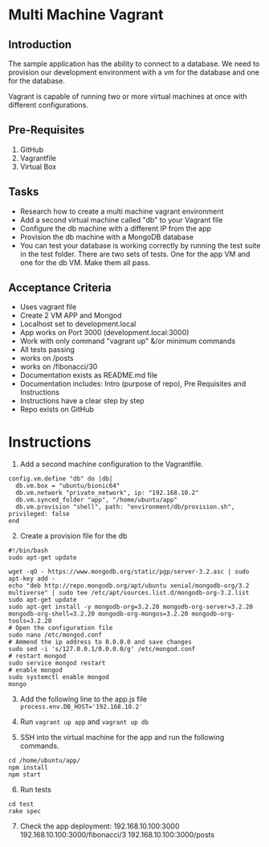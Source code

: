 # Multi Machine Vagrant

## Introduction

The sample application has the ability to connect to a database. We need to provision our development environment with a vm for the database and one for the database.

Vagrant is capable of running two or more virtual machines at once with different configurations.

## Pre-Requisites
1. GitHub
2. Vagrantfile
3. Virtual Box

## Tasks
* Research how to create a multi machine vagrant environment
* Add a second virtual machine called "db" to your Vagrant file
* Configure the db machine with a different IP from the app
* Provision the db machine with a MongoDB database
* You can test your database is working correctly by running the test suite in the test folder. There are two sets of tests. One for the app VM and one for the db VM. Make them all pass.


## Acceptance Criteria

* Uses vagrant file
* Create 2 VM APP and Mongod
* Localhost set to development.local
* App works on Port 3000 (development.local:3000)
* Work with only command "vagrant up" &/or minimum commands
* All tests passing
* works on /posts
* works on /fibonacci/30
* Documentation exists as README.md file
* Documentation includes: Intro (purpose of repo), Pre Requisites  and Instructions
* Instructions have a clear step by step
* Repo exists on GitHub

# Instructions
1. Add a second machine configuration to the Vagrantfile.
```
config.vm.define "db" do |db|
  db.vm.box = "ubuntu/bionic64"
  db.vm.network "private_network", ip: "192.168.10.2"
  db.vm.synced_folder "app", "/home/ubuntu/app"
  db.vm.provision "shell", path: "environment/db/provision.sh", privileged: false
end
```
2. Create a provision file for the db
```
#!/bin/bash
sudo apt-get update

wget -qO - https://www.mongodb.org/static/pgp/server-3.2.asc | sudo apt-key add -
echo "deb http://repo.mongodb.org/apt/ubuntu xenial/mongodb-org/3.2 multiverse" | sudo tee /etc/apt/sources.list.d/mongodb-org-3.2.list
sudo apt-get update
sudo apt-get install -y mongodb-org=3.2.20 mongodb-org-server=3.2.20 mongodb-org-shell=3.2.20 mongodb-org-mongos=3.2.20 mongodb-org-tools=3.2.20
# Open the configuration file
sudo nano /etc/mongod.conf
# Ammend the ip address to 0.0.0.0 and save changes
sudo sed -i 's/127.0.0.1/0.0.0.0/g' /etc/mongod.conf
# restart mongod
sudo service mongod restart
# enable mongod
sudo systemctl enable mongod
mongo
```
3. Add the following line to the app.js file
`process.env.DB_HOST='192.168.10.2'`

4. Run `vagrant up app` and `vagrant up db`

5. SSH into the virtual machine for the app and run the following commands.
```
cd /home/ubuntu/app/
npm install
npm start
```
6. Run tests
```
cd test
rake spec
```
7. Check the app deployment:
192.168.10.100:3000
192.168.10.100:3000/fibonacci/3
192.168.10.100:3000/posts
